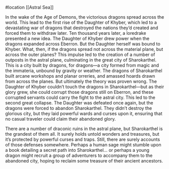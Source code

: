  #location [[Astral Sea]]

In the wake of the Age of Demons, the victorious dragons spread across the world. This lead to the first rise of the Daughter of Khyber, which led to a devastating war of dragons that destroyed the nations they’d created and forced them to withdraw later. Ten thousand years later, a loredrake presented a new idea. The Daughter of Khyber drew power when the dragons expanded across Eberron. But the Daughter herself was bound to Khyber. What, then, if the dragons spread not across the material plane, but across the outer planes? This impulse led to the creation of a number of outposts in the astral plane, culminating in the great city of Sharokarthel. This is a city built by dragons, for dragons—a city formed from magic and the immateria, unbound by gravity or weather. The dragons of Sharokarthel built arcane workshops and planar orreries, and amassed hoards drawn from across the planes. But ultimately the theory was proven wrong. The Daughter of Khyber couldn’t touch the dragons in Sharokarthel—but as their glory grew, she could corrupt those dragons still on Eberron, and these corrupted servants could carry the fight to the astral city. This led to the second great collapse. The Daughter was defeated once again, but the dragons were forced to abandon Sharokarthel. They didn’t destroy the glorious city, but they laid powerful wards and curses upon it, ensuring that no casual traveler could claim their abandoned glory.

There are a number of draconic ruins in the astral plane, but Sharokarthel is the grandest of them all. It surely holds untold wonders and treasures, but it’s protected by powerful curses and traps. Still, there are surely accounts of those defenses somewhere. Perhaps a human sage might stumble upon a book detailing a secret path into Sharokarthel… or perhaps a young dragon might recruit a group of adventurers to accompany them to the abandoned city, hoping to reclaim some treasure of their ancient ancestors.
